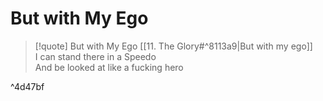 # But with My Ego

> [!quote] But with My Ego
[[11. The Glory#^8113a9|But with my ego]]  
I can stand there in a Speedo  
And be looked at like a fucking hero  

^4d47bf

